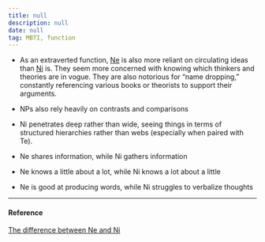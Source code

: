 ```yaml
---
title: null
description: null
date: null
tag: MBTI, function
---
```


- As an extraverted function, [Ne](obsidian://open?vault=dwarves&file=brain%2FHR%2FMBTI%2FExtroverted%20Intuition%20-%20Ne) is also more reliant on circulating ideas than [Ni](obsidian://open?vault=dwarves&file=brain%2FHR%2FMBTI%2FIntroverted%20Intuition%20-%20Ni) is. They seem more concerned with knowing which thinkers and theories are in vogue. They are also notorious for “name dropping,” constantly referencing various books or theorists to support their arguments.

- NPs also rely heavily on contrasts and comparisons

- Ni penetrates deep rather than wide, seeing things in terms of structured hierarchies rather than webs (especially when paired with Te).

- Ne shares information, while Ni gathers information

- Ne knows a little about a lot, while Ni knows a lot about a little

- Ne is good at producing words, while Ni struggles to verbalize thoughts

---

#### Reference

[The difference between Ne and Ni](https://practicaltyping.com/2020/02/24/7-differences-between-ne-and-ni-users/#)

